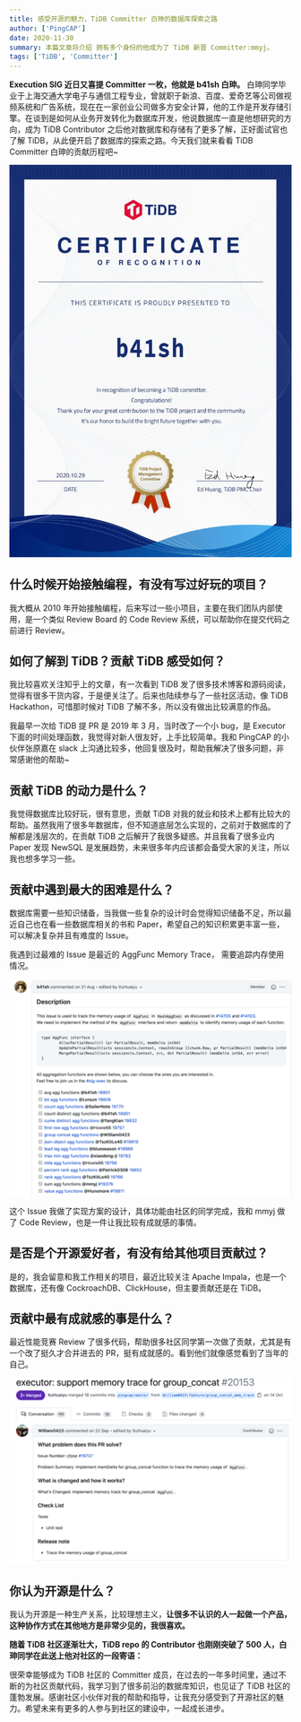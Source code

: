 ```yaml
---
title: 感受开源的魅力，TiDB Committer 白珅的数据库探索之路
author: ['PingCAP']
date: 2020-11-30
summary: 本篇文章将介绍 拥有多个身份的他成为了 TiDB 新晋 Committer:mmyj。
tags: ['TiDB', 'Committer']
---
```


**Execution SIG 近日又喜提 Committer 一枚，他就是 b41sh 白珅。** 白珅同学毕业于上海交通大学电子与通信工程专业，曾就职于新浪、百度、爱奇艺等公司做视频系统和广告系统，现在在一家创业公司做多方安全计算，他的工作是开发存储引擎。在谈到是如何从业务开发转化为数据库开发，他说数据库一直是他想研究的方向，成为 TiDB Contributor 之后他对数据库和存储有了更多了解，正好面试官也了解 TiDB，从此便开启了数据库的探索之路。今天我们就来看看 TiDB Committer 白珅的贡献历程吧~

![1-certificatebaikun](media/exploring-the-charming-of-opensource-tidb-committer-baikun/1-certificatebaikun.png)

## 什么时候开始接触编程，有没有写过好玩的项目？

我大概从 2010 年开始接触编程，后来写过一些小项目，主要在我们团队内部使用，是一个类似 Review Board 的 Code Review 系统，可以帮助你在提交代码之前进行 Review。

## 如何了解到 TiDB？贡献 TiDB 感受如何？

我比较喜欢关注知乎上的文章，有一次看到 TiDB 发了很多技术博客和源码阅读，觉得有很多干货内容，于是便关注了。后来也陆续参与了一些社区活动，像 TiDB Hackathon，可惜那时候对 TiDB 了解不多，所以没有做出比较满意的作品。

我最早一次给 TiDB 提 PR 是 2019 年 3 月，当时改了一个小 bug，是 Executor 下面的时间处理函数，我觉得对新人很友好，上手比较简单。我和 PingCAP 的小伙伴张原嘉在 slack 上沟通比较多，他回复很及时，帮助我解决了很多问题，非常感谢他的帮助~

## 贡献 TiDB 的动力是什么？

我觉得数据库比较好玩，很有意思，贡献 TiDB 对我的就业和技术上都有比较大的帮助。虽然我用了很多年数据库，但不知道底层怎么实现的，之前对于数据库的了解都是浅层次的，在贡献 TiDB 之后解开了我很多疑惑。并且我看了很多业内 Paper 发现 NewSQL 是发展趋势，未来很多年内应该都会备受大家的关注，所以我也想多学习一些。

## 贡献中遇到最大的困难是什么？

数据库需要一些知识储备，当我做一些复杂的设计时会觉得知识储备不足，所以最近自己也在看一些数据库相关的书和 Paper，希望自己的知识积累更丰富一些，可以解决复杂并且有难度的 Issue。

我遇到过最难的 Issue 是最近的 AggFunc Memory Trace， 需要追踪内存使用情况。

![2-description](media/exploring-the-charming-of-opensource-tidb-committer-baikun/2-description.png)

这个 Issue 我做了实现方案的设计，具体功能由社区的同学完成，我和 mmyj 做了 Code Review，也是一件让我比较有成就感的事情。

## 是否是个开源爱好者，有没有给其他项目贡献过？

是的，我会留意和我工作相关的项目，最近比较关注 Apache Impala，也是一个数据库，还有像 CockroachDB、ClickHouse，但主要贡献还是在 TiDB。

## 贡献中最有成就感的事是什么？

最近性能竞赛 Review 了很多代码，帮助很多社区同学第一次做了贡献，尤其是有一个改了挺久才合并进去的 PR，挺有成就感的。看到他们就像感觉看到了当年的自己。

![3-excutor](media/exploring-the-charming-of-opensource-tidb-committer-baikun/3-excutor.png)

## 你认为开源是什么？

我认为开源是一种生产关系，比较理想主义，**让很多不认识的人一起做一个产品，这种协作方式在其他地方是非常少见的，我很喜欢。**

**随着 TiDB 社区逐渐壮大，TiDB repo 的 Contributor 也刚刚突破了 500 人，白珅同学在此送上他对社区的一段寄语：**

很荣幸能够成为 TiDB 社区的 Committer 成员，在过去的一年多时间里，通过不断的为社区贡献代码，我学习到了很多前沿的数据库知识，也见证了 TiDB 社区的蓬勃发展。感谢社区小伙伴对我的帮助和指导，让我充分感受到了开源社区的魅力。希望未来有更多的人参与到社区的建设中，一起成长进步。
